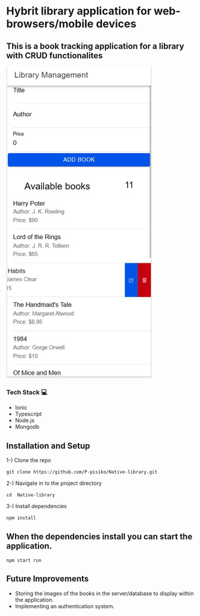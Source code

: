 # Hybrit library application for web-browsers/mobile devices

## This is a book tracking application for a library with CRUD functionalites
![asd](https://raw.githubusercontent.com/P-pisiko/Native-library/refs/heads/master/backend/RepoImgs/app%20screen.jpg)

### Tech Stack 💻
- Ionic
- Typescript
- Node.js
- Mongodb


## Installation and Setup
1-) Clone the repo
```
git clone https://github.com/P-pisiko/Native-library.git
```
2-) Navigate in to the project directory
```
cd  Native-library
```
3-) Install dependencies 
```
npm install
```

## When the dependencies install you can start the application.
```
npm start run
```

## Future Improvements
- Storing the images of the books in the server/database to display within the application.
- Implementing an authentication system.


